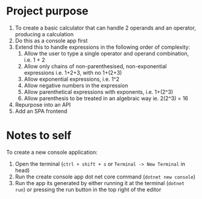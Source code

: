 # Project purpose

1. To create a basic calculator that can handle 2 operands and an operator, producing a calculation
2. Do this as a console app first
3. Extend this to handle expressions in the following order of complexity:
    1. Allow the user to type a single operator and operand combination, i.e. 1 + 2
    2. Allow only chains of non-parenthesised, non-exponential expressions i.e. 1+2+3, with no 1+(2+3)
    3. Allow exponential expressions, i.e. 1^2
    4. Allow negative numbers in the expression
    5. Allow parenthetical expressions with exponents, i.e. 1+(2^3)
    6. Allow parenthesis to be treated in an algebraic way ie. 2(2^3) = 16
4. Repurpose into an API
5. Add an SPA frontend

# Notes to self

To create a new console application:

1. Open the terminal (`ctrl + shift + s` or `Terminal -> New Terminal` in head)
2. Run the create console app dot net core command (`dotnet new console`)
3. Run the app its generated by either running it at the terminal (`dotnet run`) or pressing the run button in the top right of the editor
